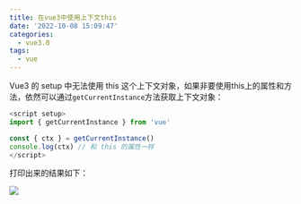 ```yaml
---
title: 在vue3中使用上下文this
date: '2022-10-08 15:09:47'
categories:
  - vue3.0
tags: 
  - vue
---
```


Vue3 的 setup 中无法使用 this 这个上下文对象，如果非要使用this上的属性和方法，依然可以通过<code>getCurrentInstance</code>方法获取上下文对象：
```js
<script setup>
import { getCurrentInstance } from 'vue'

const { ctx } = getCurrentInstance()
console.log(ctx) // 和 this 的属性一样
</script>
```
打印出来的结果如下：

![](https://s3.bmp.ovh/imgs/2022/10/08/b07c02fced996006.png)